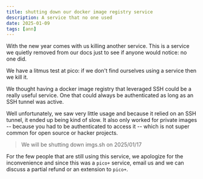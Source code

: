 ```yaml
---
title: shutting down our docker image registry service
description: A service that no one used
date: 2025-01-09
tags: [ann]
---
```


With the new year comes with us killing another service. This is a service we
quietly removed from our docs just to see if anyone would notice: no one did.

We have a litmus test at pico: if we don't find ourselves using a service then
we kill it.

We thought having a docker image registry that leveraged SSH could be a really
useful service. One that could always be authenticated as long as an SSH tunnel
was active.

Well unfortunately, we saw very little usage and because it relied on an SSH
tunnel, it ended up being kind of slow. It also only worked for private images
-- because you had to be authenticated to access it -- which is not super common
for open source or hacker projects.

> We will be shutting down imgs.sh on 2025/01/17

For the few people that are still using this service, we apologize for the
inconvenience and since this was a `pico+` service, email us and we can discuss
a partial refund or an extension to `pico+`.
